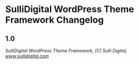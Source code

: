 # SulliDigital WordPress Theme Framework Changelog


## 1.0

*SulliDigital WordPress Theme Framework, (C) Sulli Digital, www.sullidigital.com*
